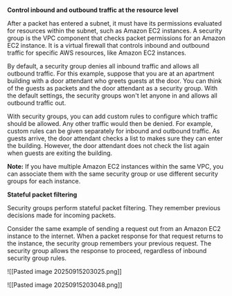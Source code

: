 **Control inbound and outbound traffic at the resource level**

After a packet has entered a subnet, it must have its permissions evaluated for resources within the subnet, such as Amazon EC2 instances. A security group is the VPC component that checks packet permissions for an Amazon EC2 instance. It is a virtual firewall that controls inbound and outbound traffic for specific AWS resources, like Amazon EC2 instances.

By default, a security group denies all inbound traffic and allows all outbound traffic. For this example, suppose that you are at an apartment building with a door attendant who greets guests at the door. You can think of the guests as packets and the door attendant as a security group. With the default settings, the security groups won't let anyone in and allows all outbound traffic out.

With security groups, you can add custom rules to configure which traffic should be allowed. Any other traffic would then be denied. For example, custom rules can be given separately for inbound and outbound traffic. As guests arrive, the door attendant checks a list to makes sure they can enter the building. However, the door attendant does not check the list again when guests are exiting the building.

**Note:** If you have multiple Amazon EC2 instances within the same VPC, you can associate them with the same security group or use different security groups for each instance.

**Stateful packet filtering**

Security groups perform stateful packet filtering. They remember previous decisions made for incoming packets.

Consider the same example of sending a request out from an Amazon EC2 instance to the internet. When a packet response for that request returns to the instance, the security group remembers your previous request. The security group allows the response to proceed, regardless of inbound security group rules.

![[Pasted image 20250915203025.png]]

![[Pasted image 20250915203048.png]]